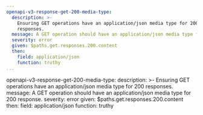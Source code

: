 ```yaml
---
openapi-v3-response-get-200-media-type:
  description: >-
    Ensuring GET operations have an application/json media type for 200
    responses.
  message: A GET operation should have an application/json media type for 200 response.
  severity: error
  given: $paths.get.responses.200.content
  then:
    field: application/json
    function: truthy
...
```

openapi-v3-response-get-200-media-type:
  description: >-
    Ensuring GET operations have an application/json media type for 200
    responses.
  message: A GET operation should have an application/json media type for 200 response.
  severity: error
  given: $paths.get.responses.200.content
  then:
    field: application/json
    function: truthy
